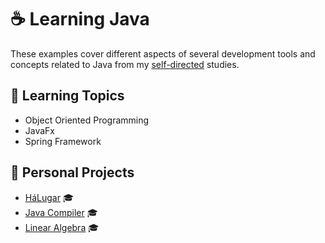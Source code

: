 # ☕ Learning Java

These examples cover different aspects of several development tools and concepts related to Java from my [self-directed](https://github.com/DanielBrito/self-learning) studies.

## :bookmark_tabs: Learning Topics

- Object Oriented Programming
- JavaFx
- Spring Framework
  

## :rocket: Personal Projects

- [HáLugar](https://github.com/HaLugar) :mortar_board:
- [Java Compiler](https://github.com/DanielBrito/ufc/tree/master/Compiladores) :mortar_board:
- [Linear Algebra](https://github.com/DanielBrito/ufc/tree/master/%C3%81lgebra%20Linear) :mortar_board:
